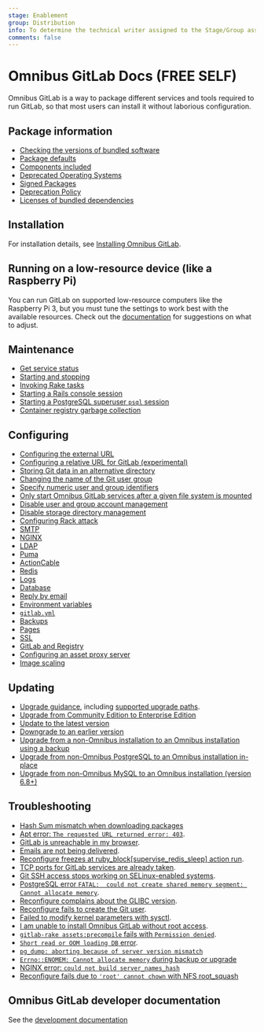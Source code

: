 ```yaml
---
stage: Enablement
group: Distribution
info: To determine the technical writer assigned to the Stage/Group associated with this page, see https://about.gitlab.com/handbook/engineering/ux/technical-writing/#designated-technical-writers
comments: false
---
```


# Omnibus GitLab Docs **(FREE SELF)**

Omnibus GitLab is a way to package different services and tools required to run GitLab, so that most users can install it without laborious configuration.

## Package information

- [Checking the versions of bundled software](package-information/index.md#checking-the-versions-of-bundled-software)
- [Package defaults](package-information/defaults.md)
- [Components included](https://docs.gitlab.com/ee/development/architecture.html#component-list)
- [Deprecated Operating Systems](package-information/deprecated_os.md)
- [Signed Packages](package-information/signed_packages.md)
- [Deprecation Policy](package-information/deprecation_policy.md)
- [Licenses of bundled dependencies](https://gitlab-org.gitlab.io/omnibus-gitlab/licenses.html)

## Installation

For installation details, see [Installing Omnibus GitLab](installation/index.md).

## Running on a low-resource device (like a Raspberry Pi)

You can run GitLab on supported low-resource computers like the Raspberry Pi 3, but you must tune the settings
to work best with the available resources. Check out the [documentation](settings/rpi.md) for suggestions on what to adjust.

## Maintenance

- [Get service status](maintenance/index.md#get-service-status)
- [Starting and stopping](maintenance/index.md#starting-and-stopping)
- [Invoking Rake tasks](maintenance/index.md#invoking-rake-tasks)
- [Starting a Rails console session](maintenance/index.md#starting-a-rails-console-session)
- [Starting a PostgreSQL superuser `psql` session](maintenance/index.md#starting-a-postgresql-superuser-psql-session)
- [Container registry garbage collection](maintenance/index.md#container-registry-garbage-collection)

## Configuring

- [Configuring the external URL](settings/configuration.md#configuring-the-external-url-for-gitlab)
- [Configuring a relative URL for GitLab (experimental)](settings/configuration.md#configuring-a-relative-url-for-gitlab)
- [Storing Git data in an alternative directory](settings/configuration.md#storing-git-data-in-an-alternative-directory)
- [Changing the name of the Git user group](settings/configuration.md#changing-the-name-of-the-git-user--group)
- [Specify numeric user and group identifiers](settings/configuration.md#specify-numeric-user-and-group-identifiers)
- [Only start Omnibus GitLab services after a given file system is mounted](settings/configuration.md#only-start-omnibus-gitlab-services-after-a-given-file-system-is-mounted)
- [Disable user and group account management](settings/configuration.md#disable-user-and-group-account-management)
- [Disable storage directory management](settings/configuration.md#disable-storage-directories-management)
- [Configuring Rack attack](settings/configuration.md#configuring-rack-attack)
- [SMTP](settings/smtp.md)
- [NGINX](settings/nginx.md)
- [LDAP](https://docs.gitlab.com/ee/administration/auth/ldap.html)
- [Puma](settings/puma.md)
- [ActionCable](settings/actioncable.md)
- [Redis](settings/redis.md)
- [Logs](settings/logs.md)
- [Database](settings/database.md)
- [Reply by email](https://docs.gitlab.com/ee/administration/reply_by_email.html)
- [Environment variables](settings/environment-variables.md)
- [`gitlab.yml`](settings/gitlab.yml.md)
- [Backups](settings/backups.md)
- [Pages](https://docs.gitlab.com/ee/administration/pages/index.html)
- [SSL](settings/ssl.md)
- [GitLab and Registry](architecture/registry/index.md)
- [Configuring an asset proxy server](https://docs.gitlab.com/ee/security/asset_proxy.html)
- [Image scaling](settings/image_scaling.md)

## Updating

- [Upgrade guidance](https://docs.gitlab.com/ee/update/index.html), including [supported upgrade paths](https://docs.gitlab.com/ee/update/index.html#upgrade-paths).
- [Upgrade from Community Edition to Enterprise Edition](update/index.md#update-community-edition-to-enterprise-edition)
- [Update to the latest version](update/index.md#update-using-the-official-repositories)
- [Downgrade to an earlier version](update/index.md#downgrade)
- [Upgrade from a non-Omnibus installation to an Omnibus installation using a backup](update/convert_to_omnibus.md#upgrading-from-non-omnibus-postgresql-to-an-omnibus-installation-using-a-backup)
- [Upgrade from non-Omnibus PostgreSQL to an Omnibus installation in-place](update/convert_to_omnibus.md#upgrading-from-non-omnibus-postgresql-to-an-omnibus-installation-in-place)
- [Upgrade from non-Omnibus MySQL to an Omnibus installation (version 6.8+)](update/convert_to_omnibus.md#upgrading-from-non-omnibus-mysql-to-an-omnibus-installation-version-68)

## Troubleshooting

- [Hash Sum mismatch when downloading packages](common_installation_problems/index.md#hash-sum-mismatch-when-downloading-packages)
- [Apt error: `The requested URL returned error: 403`](common_installation_problems/index.md#apt-error-the-requested-url-returned-error-403).
- [GitLab is unreachable in my browser](common_installation_problems/index.md#gitlab-is-unreachable-in-my-browser).
- [Emails are not being delivered](common_installation_problems/index.md#emails-are-not-being-delivered).
- [Reconfigure freezes at ruby_block[supervise_redis_sleep] action run](common_installation_problems/index.md#reconfigure-freezes-at-ruby_blocksupervise_redis_sleep-action-run).
- [TCP ports for GitLab services are already taken](common_installation_problems/index.md#tcp-ports-for-gitlab-services-are-already-taken).
- [Git SSH access stops working on SELinux-enabled systems](common_installation_problems/index.md#selinux-enabled-systems).
- [PostgreSQL error `FATAL:  could not create shared memory segment: Cannot allocate memory`](common_installation_problems/index.md#postgresql-error-fatal--could-not-create-shared-memory-segment-cannot-allocate-memory).
- [Reconfigure complains about the GLIBC version](common_installation_problems/index.md#reconfigure-complains-about-the-glibc-version).
- [Reconfigure fails to create the Git user](common_installation_problems/index.md#reconfigure-fails-to-create-the-git-user).
- [Failed to modify kernel parameters with sysctl](common_installation_problems/index.md#failed-to-modify-kernel-parameters-with-sysctl).
- [I am unable to install Omnibus GitLab without root access](common_installation_problems/index.md#i-am-unable-to-install-omnibus-gitlab-without-root-access).
- [`gitlab-rake assets:precompile` fails with `Permission denied`](common_installation_problems/index.md#gitlab-rake-assetsprecompile-fails-with-permission-denied).
- [`Short read or OOM loading DB` error](common_installation_problems/index.md#short-read-or-oom-loading-db-error).
- [`pg_dump: aborting because of server version mismatch`](settings/database.md#using-a-non-packaged-postgresql-database-management-server)
- [`Errno::ENOMEM: Cannot allocate memory` during backup or upgrade](common_installation_problems/index.md#errnoenomem-cannot-allocate-memory-during-backup-or-upgrade)
- [NGINX error: `could not build server_names_hash`](common_installation_problems/index.md#nginx-error-could-not-build-server_names_hash-you-should-increase-server_names_hash_bucket_size)
- [Reconfigure fails due to `'root' cannot chown` with NFS root_squash](common_installation_problems/index.md#reconfigure-fails-due-to-root-cannot-chown-with-nfs-root_squash)

## Omnibus GitLab developer documentation

See the [development documentation](development/index.md)
